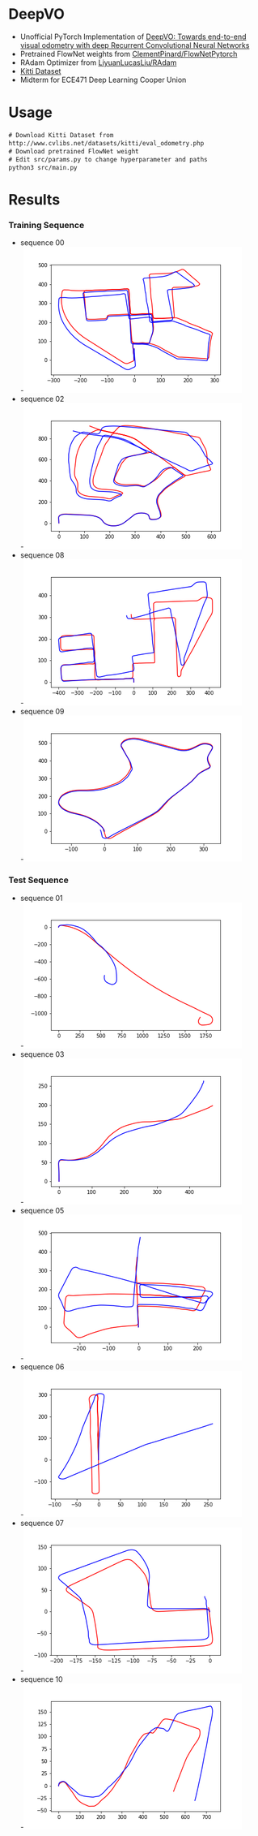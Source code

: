 # DeepVO
* Unofficial PyTorch Implementation of [DeepVO: Towards end-to-end visual odometry with deep Recurrent Convolutional Neural Networks](https://ieeexplore.ieee.org/document/7989236/)
* Pretrained FlowNet weights from [ClementPinard/FlowNetPytorch](https://github.com/ClementPinard/FlowNetPytorch)
* RAdam Optimizer from [LiyuanLucasLiu/RAdam](https://github.com/LiyuanLucasLiu/RAdam)
* [Kitti Dataset](http://www.cvlibs.net/datasets/kitti/eval_odometry.php)
* Midterm for ECE471 Deep Learning Cooper Union
# Usage
```
# Download Kitti Dataset from http://www.cvlibs.net/datasets/kitti/eval_odometry.php
# Download pretrained FlowNet weight
# Edit src/params.py to change hyperparameter and paths 
python3 src/main.py
```

# Results
### Training Sequence
* sequence 00 \
-![](results/00.png)
* sequence 02 \
-![](results/02.png)
* sequence 08 \
-![](results/08.png)
* sequence 09 \
-![](results/09.png)
### Test Sequence
* sequence 01 \
-![](results/01.png)
* sequence 03 \
-![](results/03.png)
* sequence 05 \
-![](results/05.png)
* sequence 06 \
-![](results/06.png)
* sequence 07 \
-![](results/07.png)
* sequence 10 \
-![](results/10.png)